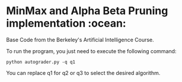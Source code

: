 <h1>MinMax and Alpha Beta Pruning implementation :ocean:</h1>

<p>Base Code from the Berkeley's Artificial Intelligence Course.</p> 

<p>To run the program, you just need to execute the following command:</p>

```
python autograder.py -q q1
```

<p>You can replace q1 for q2 or q3 to select the desired algorithm.</p>
